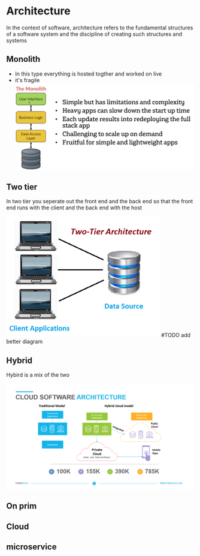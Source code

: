 # Architecture
In the context of software, architecture refers to the fundamental structures of a software system and the discipline of creating such structures and systems

## Monolith
- In this type everything is hosted togther and worked on live
- it's fragile
![Monolith image](/Documentation/resources/monolith.png)

## Two tier
In two tier you seperate out the front end and the back end so that the front end runs with the client and the back end with the host

![Two tier](/Documentation/resources/two-tier-architecture.png)
#TODO add better diagram

## Hybrid 
Hybird is a mix of the two

![Cloud](/Documentation/resources/Cloud.png)

## On prim

## Cloud

## microservice 
